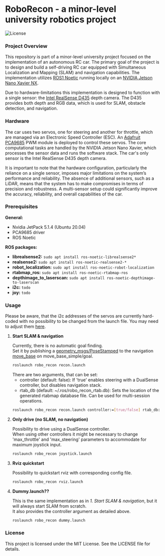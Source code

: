 # RoboRecon - a minor-level university robotics project

![License](https://img.shields.io/badge/license-MIT-green)

### Project Overview
This repository is part of a minor-level university project focused on the implementation of an autonomous RC car. 
The primary goal of the project is to design and build a self-driving RC car equipped with Simultaneous Localization and Mapping (SLAM) and navigation capabilities. 
The implementation utilizes [ROS1 Noetic](http://wiki.ros.org/noetic) running locally on an [NVIDIA Jetson Nano Xavier NX](https://www.nvidia.com/de-de/autonomous-machines/embedded-systems/jetson-xavier-nx/).<p>

Due to hardware-limitations this implementation is designed to function with a single sensor: the [Intel RealSense D435](https://www.intelrealsense.com/depth-camera-d435/) depth camera. 
The D435 provides both depth and RGB data, which is used for SLAM, obstacle detection, and navigation. 

### Hardware
The car uses two servos, one for steering and another for throttle, which are managed via an Electronic Speed Controller (ESC).
An [Adafruit PCA9685](https://www.adafruit.com/product/815) PWM module is deployed to control these servos. 
The core computational tasks are handled by the NVIDIA Jetson Nano Xavier, which processes the sensor data and runs the software stack. 
The car's only sensor is the Intel RealSense D435 depth camera.<p>

It is important to note that the hardware configuration, particularly the reliance on a single sensor, imposes major limitations on the system’s performance and reliability. 
The absence of additional sensors, such as a LiDAR, means that the system has to make compromises in terms of precision and robustness. 
A multi-sensor setup could significantly improve the accuracy, reliability, and overall capabilities of the car.

### Prerequisites
**General:**
* Nvidia JetPack 5.1.4 (Ubuntu 20.04)
* PCA9685 driver
* ROS Noetic

**ROS packages:**
* **librealsense2:** ```sudo apt install ros-noetic-librealsense2*```
* **realsense2:** ```sudo apt install ros-noetic-realsense2-*```
* **robot_localization:** ```sudo apt install ros-noetic-robot-localization```
* **rtabmap_ros:** ```sudo apt install ros-noetic-rtabmap-ros```
* **depthimage_to_laserscan:** ```sudo apt install ros-noetic-depthimage-to-laserscan```
* **i2c:** ```todo```
* **joy:** ```todo```

### Usage
Please be aware, that the i2c addresses of the servos are currently hard-coded with no possibility to be changed from the launch file.
You may need to adjust them [here](src/low_level_control.py#L60).
1. **Start SLAM & navigation**<p>
    Currently, there is no automatic goal finding.<br/> 
    Set it by publishing a [geometry_msgs/PoseStamped](https://docs.ros.org/en/api/geometry_msgs/html/msg/PoseStamped.html) to the navigation [move_base](http://wiki.ros.org/move_base#Action_Subscribed_Topics) on move_base_simple/goal.
   ```bash
   roslaunch robo_recon recon.launch
    ```
   There are two arguments, that can be set:
    * controller (default: false): If 'true' enables steering with a DualSense controller, but disables navigation stack.
    * rtab_db (default: ~/.ros/robo_recon_rtab.db): Sets the location of the generated rtabmap database file. Can be used for multi-session operations.
    ```bash
    roslaunch robo_recon recon.launch controller:=[true/false] rtab_db:=[path/to/rtabmap.db]
    ```
2. **Only drive (no SLAM, no navigation)**<p>
    Possibility to drive using a DualSense controller.<br/> 
    When using other controllers it might be necessary to change 'max_throttle' and 'max_steering' parameters to accommodate for maximum joystick input.
   ```bash
   roslaunch robo_recon joystick.launch
    ```
3. **Rviz quickstart**<p>
    Possibility to quickstart rviz with corresponding config file.
   ```bash
   roslaunch robo_recon rviz.launch
    ```
4. **Dummy.launch??**<p>
    This is the same implementation as in _1. Start SLAM & navigation_, but it will always start SLAM from scratch.<br/>
    It also provides the controller argument as detailed above. 
   ```bash
   roslaunch robo_recon dummy.launch
    ```
   
### License
This project is licensed under the MIT License. See the LICENSE file for details.

